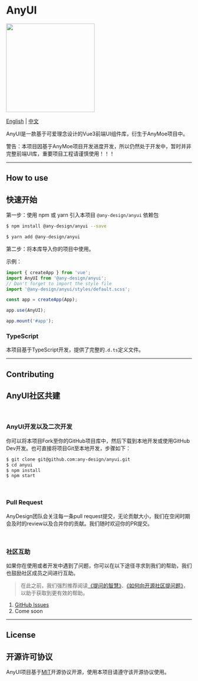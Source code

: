 # AnyUI

<img src="https://github.com/any-design/anyui/blob/main/assets/logo.png?raw=true" width="240" align="center">

[English](README.md) | [中文](README-zh_CN.md)

AnyUI是一款基于可爱理念设计的Vue3前端UI组件库，衍生于AnyMoe项目中。

警告：本项目因基于AnyMoe项目开发进度开发，所以仍然处于开发中，暂时并非完整前端UI库，重要项目工程请谨慎使用！！！

---

## How to use
## 快速开始

第一步：使用 npm 或 yarn 引入本项目 `@any-design/anyui` 依赖包

```bash
$ npm install @any-design/anyui --save
```

```bash
$ yarn add @any-design/anyui
```

第二步：将本库导入你的项目中使用。

示例：

```js
import { createApp } from 'vue';
import AnyUI from '@any-design/anyui';
// Don't forget to import the style file
import '@any-design/anyui/styles/default.scss';

const app = createApp(App);

app.use(AnyUI);

app.mount('#app');
```

### TypeScript

本项目基于TypeScript开发，提供了完整的`.d.ts`定义文件。

---
## Contributing
## AnyUI社区共建

<br/>

### AnyUI开发以及二次开发

你可以将本项目Fork至你的GitHub项目库中，然后下载到本地开发或使用GitHub Dev开发。也可直接将项目Git至本地开发，步骤如下：

```bash
$ git clone git@github.com:any-design/anyui.git
$ cd anyui
$ npm install
$ npm start
```

<br/>

### Pull Request

AnyDesign团队会关注每一条pull request提交，无论贡献大小，我们在空闲时期会及时的review以及合并你的贡献。我们随时欢迎你的PR提交。

<br/>

### 社区互助

如果你在使用或者开发中遇到了问题，你可以在以下途径寻求到我们的帮助，我们也鼓励社区成员之间进行互助。

> 在此之前，我们强烈推荐阅读[《提问的智慧》](https://github.com/ryanhanwu/How-To-Ask-Questions-The-Smart-Way)、[《如何向开源社区提问题》](https://github.com/seajs/seajs/issues/545)，以助于获取到更有效的帮助。

1. [GitHub Issues](https://github.com/any-design/anyui/issues)
2. Come soon


---

## License
## 开源许可协议

AnyUI项目基于[MIT](LICENSE)开源协议开源，使用本项目请遵守该开源协议使用。
